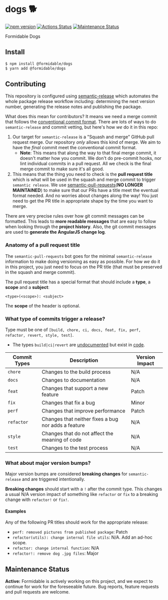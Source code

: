 dogs 🐕
======

[![npm version][npm_img]][npm_site]
[![Actions Status][actions_img]][actions_site]
[![Maintenance Status][maintenance-image]](#maintenance-status)

Formidable Dogs

## Install

```sh
$ npm install @formidable/dogs
$ yarn add @formidable/dogs
```

## Contributing

This repository is configured using [semantic-release](https://github.com/semantic-release/semantic-release) which automates the whole package release workflow including: determining the next version number, generating the release notes and publishing the package.

What does this mean for contributors? It means we need a merge commit that follows the [conventional commit format](https://www.conventionalcommits.org/en/v1.0.0/). There are lots of ways to do `semantic-release` and commit vetting, but here's how _we_ do it in this repo:

1. Our target for `semantic-release` is a "Squash and merge" GitHub pull request merge. Our repository _only_ allows this kind of merge. We aim to have the _final_ commit meet the conventional commit format.
    * **Note**: This means that along the way to that final merge commit, it doesn't matter how you commit. We don't do pre-commit hooks, nor lint individual commits in a pull request. All we check is the final merge commit to make sure it's all good.
2. This means that the thing you need to check is the **pull request title** which is what will be used in the squash and merge commit to trigger `semantic release`. We use [semantic-pull-requests](https://github.com/zeke/semantic-pull-requests)(**NO LONGER MAINTAINED**) to make sure that our PRs have a title meet the eventual format needed. And no worries about changes along the way! You just need to get the PR title in appropriate shape by the time you want to merge.

There are very precise rules over how git commit messages can be formatted. This leads to **more
readable messages** that are easy to follow when looking through the **project history**. Also,
the git commit messages are used to **generate the AngularJS change log**.

### Anatomy of a pull request title

The `semantic-pull-requests` bot goes for the minimal `semantic-release` information to make doing versioning as easy as possible. For how _we_ do it in this project, you just need to focus on the PR title (that must be preserved in the squash and merge commit).

The pull request title has a special format that should include a **type**, a **scope** and a **subject**:

```
<type>(<scope>): <subject>
```

The **scope** of the header is optional.

### What type of commits trigger a release?

Type must be one of `[build, chore, ci, docs, feat, fix, perf, refactor, revert, style, test]`.
- The types `build|ci|revert` are [undocumented](https://github.com/angular/angular.js/blob/master/DEVELOPERS.md#type) but exist in [code](https://github.com/conventional-changelog/commitlint/blob/5fd27fdcd2d88435257f888d832fc19c5bbc037f/%40commitlint/config-conventional/index.test.js#L39).

| Commit Types | Description                                         | Version Impact |
|--------------|-----------------------------------------------------|----------------|
| `chore`      | Changes to the build process                        | N/A            |
| `docs`       | Changes to documentation                            | N/A            |
| `feat`       | Changes that support a new feature                  | Patch          |
| `fix`        | Changes that fix a bug                              | Minor          |
| `perf`       | Changes that improve performance                    | Patch          |
| `refactor`   | Changes that neither fixes a bug nor adds a feature | N/A            |
| `style`      | Changes that do not affect the meaning of code      | N/A            |
| `test`       | Changes to the test process                         | N/A            |

### What about major version bumps?

Major version bumps are considered **breaking changes** for `semantic-release` and are triggered intentionally.

**Breaking changes** should start with a `!` after the commit type. This changes a usual N/A version impact of something like `refactor` or `fix` to a breaking change with `refactor!` or `fix!`.

#### Examples

Any of the following PR titles should work for the appropriate release:

* `perf: removed pictures from published package`: Patch
* `refactor(utils): change internal file utils`: N/A. Add an ad-hoc scope.
* `refactor: change internal function`: N/A
* `refactor!: remove dog .jpg files`: Major

[npm_img]: https://badge.fury.io/js/%40formidable%2Fdogs.svg
[npm_site]: https://www.npmjs.com/package/@formidable/dogs
[actions_img]: https://github.com/FormidableLabs/dogs/workflows/CI/badge.svg
[actions_site]: https://github.com/FormidableLabs/dogs/actions
[maintenance-image]: https://img.shields.io/badge/maintenance-active-green.svg?color=brightgreen&style=flat


## Maintenance Status

**Active:** Formidable is actively working on this project, and we expect to continue for work for the foreseeable future. Bug reports, feature requests and pull requests are welcome.
